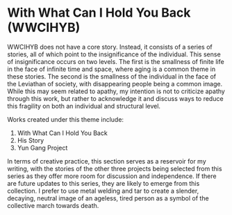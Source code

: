 # With What Can I Hold You Back (WWCIHYB) 

WWCIHYB does not have a core story. Instead, it consists of a series of stories, all of which point to the insignificance of the individual. This sense of insignificance occurs on two levels. The first is the smallness of finite life in the face of infinite time and space, where aging is a common theme in these stories. The second is the smallness of the individual in the face of the Leviathan of society, with disappearing people being a common image. While this may seem related to apathy, my intention is not to criticize apathy through this work, but rather to acknowledge it and discuss ways to reduce this fragility on both an individual and structural level.

Works created under this theme include:

1. With What Can I Hold You Back
2. His Story
3. Yun Gang Project

In terms of creative practice, this section serves as a reservoir for my writing, with the stories of the other three projects being selected from this series as they offer more room for discussion and independence. If there are future updates to this series, they are likely to emerge from this collection. I prefer to use metal welding and tar to create a slender, decaying, neutral image of an ageless, tired person as a symbol of the collective march towards death.